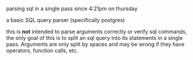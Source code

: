 parsing sql in a single pass since 4:21pm on thursday

a basic SQL query parser (specifically postgres)

this is **not** intended to parse arguments correctly or verify sql commands, the only goal of this is to split an sql query into its statements in a single pass. Arguments are only split by spaces and may be wrong if they have operators, function calls, etc.